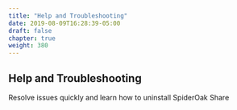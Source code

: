 ```yaml
---
title: "Help and Troubleshooting"
date: 2019-08-09T16:28:39-05:00
draft: false
chapter: true
weight: 380
---
```


## Help and Troubleshooting

Resolve issues quickly and learn how to uninstall SpiderOak Share
